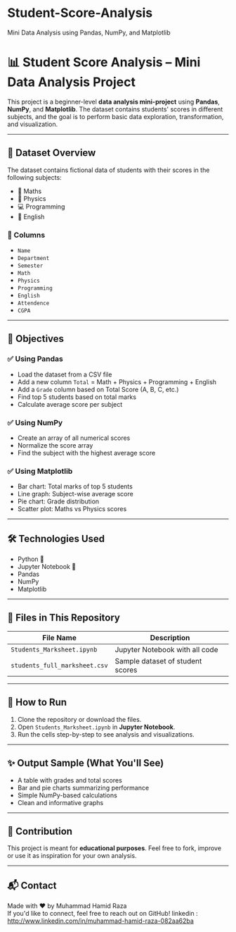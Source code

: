 # Student-Score-Analysis
Mini Data Analysis using Pandas, NumPy, and Matplotlib

# 📊 Student Score Analysis – Mini Data Analysis Project

This project is a beginner-level **data analysis mini-project** using **Pandas**, **NumPy**, and **Matplotlib**. The dataset contains students' scores in different subjects, and the goal is to perform basic data exploration, transformation, and visualization.

---

## 📁 Dataset Overview

The dataset contains fictional data of students with their scores in the following subjects:

- 📘 Maths  
- 📗 Physics  
- 💻 Programming  
- 📙 English  

### 📄 Columns
- `Name`
- `Department`
- `Semester`
- `Math`
- `Physics`
- `Programming`
- `English`
- `Attendence`
- `CGPA`

---

## 🧠 Objectives

### ✅ Using **Pandas**
- Load the dataset from a CSV file
- Add a new column `Total` = Math + Physics + Programming + English
- Add a `Grade` column based on Total Score (A, B, C, etc.)
- Find top 5 students based on total marks
- Calculate average score per subject

### ✅ Using **NumPy**
- Create an array of all numerical scores
- Normalize the score array
- Find the subject with the highest average score

### ✅ Using **Matplotlib**
- Bar chart: Total marks of top 5 students
- Line graph: Subject-wise average score
- Pie chart: Grade distribution
- Scatter plot: Maths vs Physics scores

---

## 🛠️ Technologies Used

- Python 🐍
- Jupyter Notebook 📒
- Pandas
- NumPy
- Matplotlib

---

## 📂 Files in This Repository

| File Name              | Description                      |
|------------------------|----------------------------------|
| `Students_Marksheet.ipynb` | Jupyter Notebook with all code  |
| `students_full_marksheet.csv`    | Sample dataset of student scores |

---

## 🚀 How to Run

1. Clone the repository or download the files.
2. Open `Students_Marksheet.ipynb` in **Jupyter Notebook**.
3. Run the cells step-by-step to see analysis and visualizations.

---

## ✨ Output Sample (What You'll See)
- A table with grades and total scores
- Bar and pie charts summarizing performance
- Simple NumPy-based calculations
- Clean and informative graphs

---

## 🙌 Contribution

This project is meant for **educational purposes**. Feel free to fork, improve or use it as inspiration for your own analysis.

---

## 📬 Contact

Made with ❤️ by Muhammad Hamid Raza  
If you'd like to connect, feel free to reach out on GitHub!
linkedin  : http://www.linkedin.com/in/muhammad-hamid-raza-082aa62ba
